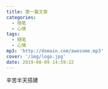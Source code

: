 ```yaml
---
title: 第一篇文章
categories:
  - 随笔
  - 心情
tags:
  - 随笔
  - 心情
mp3: 'http://domain.com/awesome.mp3'
cover: '/img/logo.jpg'
date: 2019-08-09 14:59:22
---
```


辛苦半天搭建